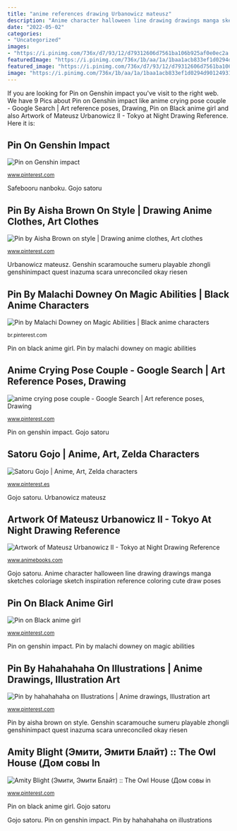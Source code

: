 ```yaml
---
title: "anime references drawing Urbanowicz mateusz"
description: "Anime character halloween line drawing drawings manga sketches coloriage sketch inspiration reference coloring cute draw poses"
date: "2022-05-02"
categories:
- "Uncategorized"
images:
- "https://i.pinimg.com/736x/d7/93/12/d79312606d7561ba106b925af0e0ec2a.jpg"
featuredImage: "https://i.pinimg.com/736x/1b/aa/1a/1baa1acb833ef1d0294d90124931a841.jpg"
featured_image: "https://i.pinimg.com/736x/d7/93/12/d79312606d7561ba106b925af0e0ec2a.jpg"
image: "https://i.pinimg.com/736x/1b/aa/1a/1baa1acb833ef1d0294d90124931a841.jpg"
---
```


If you are looking for Pin on Genshin impact you've visit to the right web. We have 9 Pics about Pin on Genshin impact like anime crying pose couple - Google Search | Art reference poses, Drawing, Pin on Black anime girl and also Artwork of Mateusz Urbanowicz II - Tokyo at Night Drawing Reference. Here it is:

## Pin On Genshin Impact

![Pin on Genshin impact](https://i.pinimg.com/736x/3f/86/5e/3f865eea8ec5ab5ad9b0028ca21fcf3f.jpg "Pin on black anime girl")

<small>www.pinterest.com</small>

Safebooru nanboku. Gojo satoru

## Pin By Aisha Brown On Style | Drawing Anime Clothes, Art Clothes

![Pin by Aisha Brown on style | Drawing anime clothes, Art clothes](https://i.pinimg.com/736x/f0/a6/1e/f0a61e6f19511373e67e61ec2daa60ba.jpg "Gojo satoru")

<small>www.pinterest.com</small>

Urbanowicz mateusz. Genshin scaramouche sumeru playable zhongli genshinimpact quest inazuma scara unreconciled okay riesen

## Pin By Malachi Downey On Magic Abilities | Black Anime Characters

![Pin by Malachi Downey on Magic Abilities | Black anime characters](https://i.pinimg.com/736x/01/f2/40/01f240f76d10b05509b9134ac06b21e5.jpg "Gojo satoru")

<small>br.pinterest.com</small>

Pin on black anime girl. Pin by malachi downey on magic abilities

## Anime Crying Pose Couple - Google Search | Art Reference Poses, Drawing

![anime crying pose couple - Google Search | Art reference poses, Drawing](https://i.pinimg.com/736x/74/ba/fb/74bafbde53ea6689014824e23a7f02de.jpg "Gojo satoru")

<small>www.pinterest.com</small>

Pin on genshin impact. Gojo satoru

## Satoru Gojo | Anime, Art, Zelda Characters

![Satoru Gojo | Anime, Art, Zelda characters](https://i.pinimg.com/736x/27/97/14/2797144fc454d14d6224ba43802222b1.jpg "Pin on black anime girl")

<small>www.pinterest.es</small>

Gojo satoru. Urbanowicz mateusz

## Artwork Of Mateusz Urbanowicz II - Tokyo At Night Drawing Reference

![Artwork of Mateusz Urbanowicz II - Tokyo at Night Drawing Reference](https://s.yimg.com/aah/animebooks-com/artwork-of-mateusz-urbanowicz-ii-tokyo-at-night-drawing-reference-book-28.gif "Pin by hahahahaha on illustrations")

<small>www.animebooks.com</small>

Gojo satoru. Anime character halloween line drawing drawings manga sketches coloriage sketch inspiration reference coloring cute draw poses

## Pin On Black Anime Girl

![Pin on Black anime girl](https://i.pinimg.com/736x/1b/aa/1a/1baa1acb833ef1d0294d90124931a841.jpg "Urbanowicz mateusz")

<small>www.pinterest.com</small>

Pin on genshin impact. Pin by malachi downey on magic abilities

## Pin By Hahahahaha On Illustrations | Anime Drawings, Illustration Art

![Pin by hahahahaha on Illustrations | Anime drawings, Illustration art](https://i.pinimg.com/736x/d7/93/12/d79312606d7561ba106b925af0e0ec2a.jpg "Gojo satoru")

<small>www.pinterest.com</small>

Pin by aisha brown on style. Genshin scaramouche sumeru playable zhongli genshinimpact quest inazuma scara unreconciled okay riesen

## Amity Blight (Эмити, Эмити Блайт) :: The Owl House (Дом совы In

![Amity Blight (Эмити, Эмити Блайт) :: The Owl House (Дом совы in](https://i.pinimg.com/736x/e1/40/d8/e140d86f6c63560915875a717d13ad14.jpg "Safebooru nanboku")

<small>www.pinterest.com</small>

Pin on black anime girl. Gojo satoru

Gojo satoru. Pin on genshin impact. Pin by hahahahaha on illustrations
